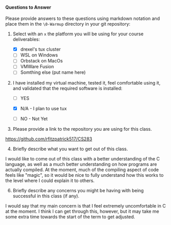 #### Questions to Answer
Please provide answers to these questions using markdown notation and place them in the `\0-Warmup` directory in your git repository:

1. Select with an `x` the platform you will be using for your course deliverables:

    - [x] drexel's tux cluster
    - [ ] WSL on Windows
    - [ ] Orbstack on MacOs
    - [ ] VMWare Fusion
    - [ ] Somthing else (put name here)

2. I have installed my virtual machine, tested it, feel comfortable using it, and validated that the required software is installed:

    - [ ] YES
    - [x] N/A - I plan to use tux
    - [ ] NO - Not Yet


3. Please provide a link to the repository you are using for this class.

https://github.com/rfitzpatrick517/CS283

4. Briefly describe what you want to get out of this class.

I would like to come out of this class with a better understanding of the C language, as well as a much better understanding on how programs are actually compiled. At the moment, much of the compiling aspect of code
feels like "magic", so it would be nice to fully understand how this works to the level where I could explain it to others.

6. Briefly describe any concerns you might be having with being successful in this class (if any).

I would say that my main concern is that I feel extremely uncomfortable in C at the moment. I think I can get through this, however, but it may take me some extra time towards the start of the term to get adjusted.

